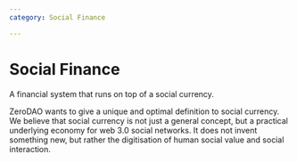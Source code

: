 ```yaml
---
category: Social Finance

---
```


# Social Finance

A financial system that runs on top of a social currency.

ZeroDAO wants to give a unique and optimal definition to social currency. We believe that social currency is not just a general concept, but a practical underlying economy for web 3.0 social networks. It does not invent something new, but rather the digitisation of human social value and social interaction.

